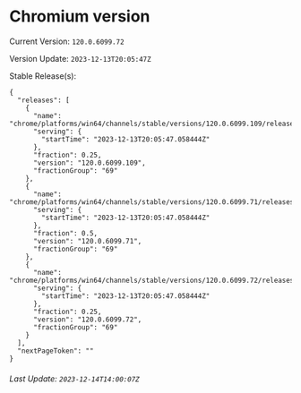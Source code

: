 # Chromium version

Current Version: `120.0.6099.72`

Version Update: `2023-12-13T20:05:47Z`

Stable Release(s):
```
{
  "releases": [
    {
      "name": "chrome/platforms/win64/channels/stable/versions/120.0.6099.109/releases/1702497947",
      "serving": {
        "startTime": "2023-12-13T20:05:47.058444Z"
      },
      "fraction": 0.25,
      "version": "120.0.6099.109",
      "fractionGroup": "69"
    },
    {
      "name": "chrome/platforms/win64/channels/stable/versions/120.0.6099.71/releases/1702497947",
      "serving": {
        "startTime": "2023-12-13T20:05:47.058444Z"
      },
      "fraction": 0.5,
      "version": "120.0.6099.71",
      "fractionGroup": "69"
    },
    {
      "name": "chrome/platforms/win64/channels/stable/versions/120.0.6099.72/releases/1702497947",
      "serving": {
        "startTime": "2023-12-13T20:05:47.058444Z"
      },
      "fraction": 0.25,
      "version": "120.0.6099.72",
      "fractionGroup": "69"
    }
  ],
  "nextPageToken": ""
}
```

###### Last Update: `2023-12-14T14:00:07Z`
        